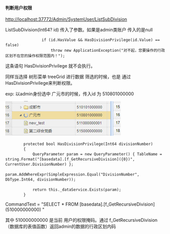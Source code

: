 #### 判断用户权限

[http://localhost:37772/Admin/SystemUser/ListSubDivision](http://localhost:37772/Admin/SystemUser/ListSubDivision)

ListSubDivision\(Int64? id\) 传入了参数。如果是admin类账户 传入的是null

```
                if (id.HasValue && HasDivisionPrivilege(id.Value) == false)
                    throw new ApplicationException("对不起，您要操作的行政区划不在您的操作权限范围内！");
```

这条语句 HasDivisionPrivilege 就不会执行。

同样当选择 树形菜单 treeGrid 进行数据 筛选的时候，也是 通过 HasDivisionPrivilege来判断权限。

exp: 以admin身份选中  广元市的时候，传入id 为 510801000000

![](/assets/TreeGridSelcet1.png)

```
        protected bool HasDivisionPrivilege(Int64 divisionNumber)
        {
            QueryParameter param = new QueryParameter() { TableName = string.Format("[basedata].[f_GetRecursiveDivision]({0})", CurrentUser.DivisionNumber) };
            param.AddWhereExpr(SimpleExpression.Equal("DivisionNumber", DbType.Int64, divisionNumber));

            return this._dataService.Exists(param);
        }
```

CommandText = "SELECT  \*  FROM \[basedata\].\[f\_GetRecursiveDivision\]\(510000000000\) "

其中 510000000000 是当前 用户的权限掩码。通过 f\_GetRecursiveDivision（数据库的表值函数）返回admin的数据的行政区划内码

